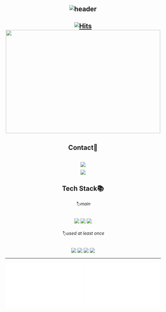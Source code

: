 <!--
**nattierblue/nattierblue** is a ✨ _special_ ✨ repository because its `README.md` (this file) appears on your GitHub profile.

Here are some ideas to get you started:

- 🔭 I’m currently working on ...
- 🌱 I’m currently learning ...
- 👯 I’m looking to collaborate on ...
- 🤔 I’m looking for help with ...
- 💬 Ask me about ...
- 📫 How to reach me: ...
- 😄 Pronouns: ...
- ⚡ Fun fact: ...
-->

<div align="center">
  
  
  
![header](https://capsule-render.vercel.app/api?type=transparent&height=90&fontColor=6FA0BF&text=welcome!&fontSize=50&fontAlignY=30&desc=This%20is%20YeseoJ's%20Github%20page👋&descSize=30&descAlignY=70)  
---  
[![Hits](https://hits.seeyoufarm.com/api/count/incr/badge.svg?url=https%3A%2F%2Fgithub.com%2Fnattierblue%2Fhit-counter&count_bg=%2300000000&title_bg=%236FA0BF&icon=moo.svg&icon_color=%23E7E7E7&title=hits&edge_flat=true)](https://hits.seeyoufarm.com)  
<img src="https://user-images.githubusercontent.com/126084751/220688632-46c10e01-86cd-447a-837f-1898edc9a0f1.jpg"  width="500" height="333">
--- 

Contact📧
  ---
<a href="mailto:seojy302@gmail.com"><img src="https://img.shields.io/badge/Gmail-EA4335?style=flat-square&logo=Gmail&logoColor=white&link=seojy3020@gmail.com"/></a>  
<a href="mailto:idhmhgug@cau.ac.kr"><img src="https://img.shields.io/badge/Outlook-0078D4?style=flat-square&logo=Microsoft Outlook&logoColor=white&link=idhmhgug@cau.ac.kr"/></a>  
<br/>
Tech Stack📚
  ---
###### 🏷️main  
<img src="https://img.shields.io/badge/C-A8B9CC?style=for-the-badge&logo=C&logoColor=black">
<img src="https://img.shields.io/badge/C++-00599C?style=for-the-badge&logo=C++&logoColor=white">
<img src="https://img.shields.io/badge/Python-3776AB?style=for-the-badge&logo=Python&logoColor=white">

###### 🏷️used at least once  
<img src="https://img.shields.io/badge/JavaScript-F7DF1E?style=for-the-badge&logo=JavaScript&logoColor=black">
<img src="https://img.shields.io/badge/Linux-FCC624?style=for-the-badge&logo=Linux&logoColor=black">
<img src="https://img.shields.io/badge/SQLite-003B57?style=for-the-badge&logo=SQLite&logoColor=white">
<img src="https://img.shields.io/badge/Unity-ffffff?style=for-the-badge&logo=Unity&logoColor=black">  

---

<img src="https://raw.githubusercontent.com/nattierblue/github-stats-transparent/output/generated/overview.svg" width="49.2%" />
<img src="https://raw.githubusercontent.com/nattierblue/github-stats-transparent/output/generated/languages.svg" width="49.2%" />  


</div>
